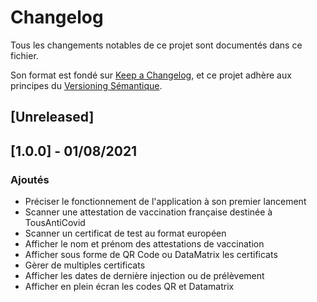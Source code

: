 # Changelog
Tous les changements notables de ce projet sont documentés dans ce fichier.

Son format est fondé sur [Keep a Changelog](https://keepachangelog.com/en/1.0.0/),
et ce projet adhère aux principes du [Versioning Sémantique](https://semver.org/spec/v2.0.0.html).

## [Unreleased]

## [1.0.0] - 01/08/2021
### Ajoutés
- Préciser le fonctionnement de l'application à son premier lancement
- Scanner une attestation de vaccination française destinée à TousAntiCovid
- Scanner un certificat de test au format européen
- Afficher le nom et prénom des attestations de vaccination
- Afficher sous forme de QR Code ou DataMatrix les certificats
- Gèrer de multiples certificats
- Afficher les dates de dernière injection ou de prélèvement
- Afficher en plein écran les codes QR et Datamatrix